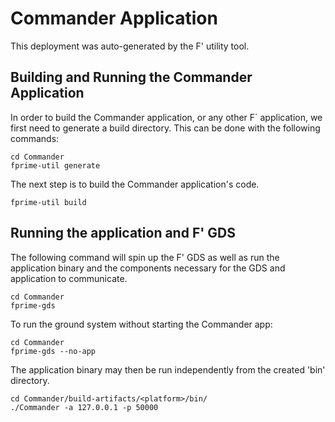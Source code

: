# Commander Application

This deployment was auto-generated by the F' utility tool.

## Building and Running the Commander Application

In order to build the Commander application, or any other F´ application, we first need to generate a build directory. This can be done with the following commands:

```
cd Commander
fprime-util generate
```

The next step is to build the Commander application's code.
```
fprime-util build
```

## Running the application and F' GDS

The following command will spin up the F' GDS as well as run the application binary and the components necessary for the GDS and application to communicate.

```
cd Commander
fprime-gds
```

To run the ground system without starting the Commander app:
```
cd Commander
fprime-gds --no-app
```

The application binary may then be run independently from the created 'bin' directory.

```
cd Commander/build-artifacts/<platform>/bin/
./Commander -a 127.0.0.1 -p 50000
```
